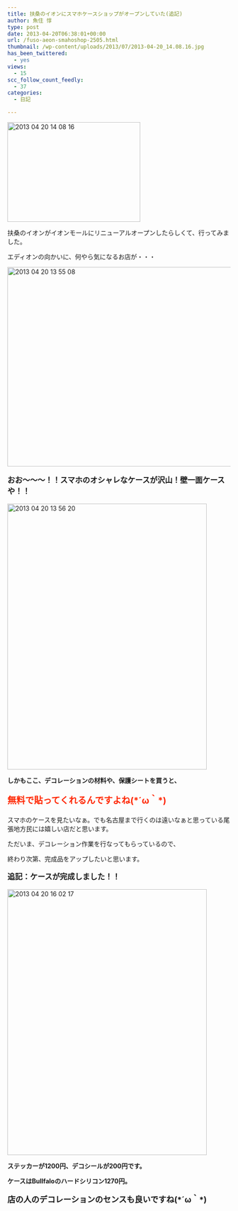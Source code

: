 ```yaml
---
title: 扶桑のイオンにスマホケースショップがオープンしていた(追記)
author: 魚住 惇
type: post
date: 2013-04-20T06:38:01+00:00
url: /fuso-aeon-smahoshop-2505.html
thumbnail: /wp-content/uploads/2013/07/2013-04-20_14.08.16.jpg
has_been_twittered:
  - yes
views:
  - 15
scc_follow_count_feedly:
  - 37
categories:
  - 日記

---
```

<img decoding="async" loading="lazy" title="2013-04-20_14.08.16.jpg" src="/wp-content/uploads/2013/04/2013-04-20_14.08.16.jpg" alt="2013 04 20 14 08 16" width="300" height="225" border="0" />

<!--more-->

扶桑のイオンがイオンモールにリニューアルオープンしたらしくて、行ってみました。</p> 

エディオンの向かいに、何やら気になるお店が・・・</p> 

<img decoding="async" loading="lazy" title="2013-04-20 13.55.08.jpg" src="/wp-content/uploads/2013/04/2013-04-20-13.55.08.jpg" alt="2013 04 20 13 55 08" width="600" height="450" border="0" /> </p> 

<p style="font-size: 17px;">
  <b>おお〜〜〜！！スマホのオシャレなケースが沢山！壁一面ケースや！！</b>
</p>

<img decoding="async" loading="lazy" title="2013-04-20 13.56.20.jpg" src="/wp-content/uploads/2013/04/2013-04-20-13.56.20.jpg" alt="2013 04 20 13 56 20" width="450" height="600" border="0" /> 

**しかもここ、デコレーションの材料や、保護シートを買うと、**

<p style="font-size: 20px;">
  <b><span style="color: #ff2600;">無料で貼ってくれるんですよね(*´ω｀*)</span></b>
</p></p> 

スマホのケースを見たいなぁ。でも名古屋まで行くのは遠いなぁと思っている尾張地方民には嬉しい店だと思います。</p> 

ただいま、デコレーション作業を行なってもらっているので、

終わり次第、完成品をアップしたいと思います。</p> 

<p style="font-size: 17px;">
  <b>追記：ケースが完成しました！！</b>
</p>

<img decoding="async" loading="lazy" title="2013-04-20 16.02.17.jpg" src="/wp-content/uploads/2013/04/2013-04-20-16.02.17.jpg" alt="2013 04 20 16 02 17" width="450" height="600" border="0" /> 

**ステッカーが1200円、デコシールが200円です。**

**ケースはBullfaloのハードシリコン1270円。**</p> 

<p style="font-size: 18px;">
  <b>店の人のデコレーションのセンスも良いですね(*´ω｀*)</b>
</p>